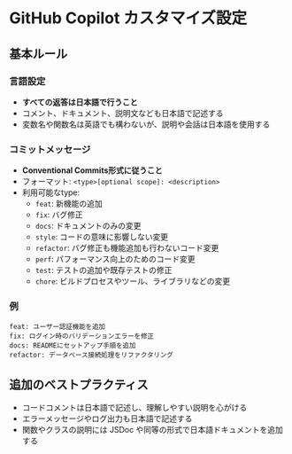 # GitHub Copilot カスタマイズ設定

## 基本ルール

### 言語設定
- **すべての返答は日本語で行うこと**
- コメント、ドキュメント、説明文なども日本語で記述する
- 変数名や関数名は英語でも構わないが、説明や会話は日本語を使用する

### コミットメッセージ
- **Conventional Commits形式に従うこと**
- フォーマット: `<type>[optional scope]: <description>`
- 利用可能なtype:
  - `feat`: 新機能の追加
  - `fix`: バグ修正
  - `docs`: ドキュメントのみの変更
  - `style`: コードの意味に影響しない変更
  - `refactor`: バグ修正も機能追加も行わないコード変更
  - `perf`: パフォーマンス向上のためのコード変更
  - `test`: テストの追加や既存テストの修正
  - `chore`: ビルドプロセスやツール、ライブラリなどの変更

### 例
```
feat: ユーザー認証機能を追加
fix: ログイン時のバリデーションエラーを修正
docs: READMEにセットアップ手順を追加
refactor: データベース接続処理をリファクタリング
```

## 追加のベストプラクティス
- コードコメントは日本語で記述し、理解しやすい説明を心がける
- エラーメッセージやログ出力も日本語で記述する
- 関数やクラスの説明には JSDoc や同等の形式で日本語ドキュメントを追加する
